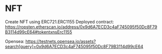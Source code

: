 # NFT
Create NFT using ERC721.ERC1155
Deployed contract:
https://ropsten.etherscan.io/address/0x9d6A7ECD3c4aF745095f50Dc8F79B3114d99cE64#tokentxnsErc1155 

Opensea: 
https://testnets.opensea.io/assets?search[query]=0x9d6A7ECD3c4aF745095f50Dc8F79B3114d99cE64 
